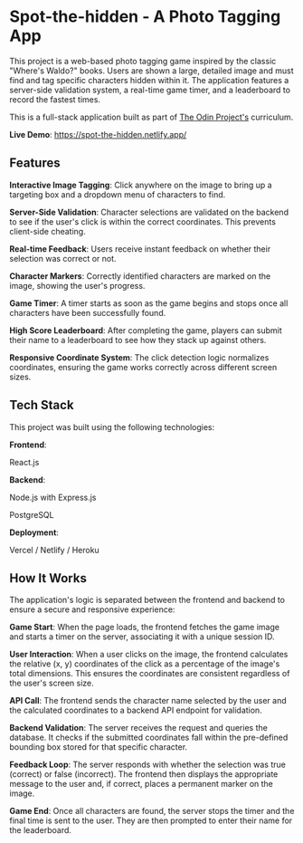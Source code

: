 
# Spot-the-hidden - A Photo Tagging App

This project is a web-based photo tagging game inspired by the classic "Where's Waldo?" books. Users are shown a large, detailed image and must find and tag specific characters hidden within it. The application features a server-side validation system, a real-time game timer, and a leaderboard to record the fastest times.

This is a full-stack application built as part of [The Odin Project's](https://www.theodinproject.com/lessons/nodejs-where-s-waldo-a-photo-tagging-app) curriculum.

**Live Demo**: https://spot-the-hidden.netlify.app/

## **Features**

**Interactive Image Tagging**: Click anywhere on the image to bring up a targeting box and a dropdown menu of characters to find.

**Server-Side Validation**: Character selections are validated on the backend to see if the user's click is within the correct coordinates. This prevents client-side cheating.

**Real-time Feedback**: Users receive instant feedback on whether their selection was correct or not.

**Character Markers**: Correctly identified characters are marked on the image, showing the user's progress.

**Game Timer**: A timer starts as soon as the game begins and stops once all characters have been successfully found.

**High Score Leaderboard**: After completing the game, players can submit their name to a leaderboard to see how they stack up against others.

**Responsive Coordinate System**: The click detection logic normalizes coordinates, ensuring the game works correctly across different screen sizes.

## **Tech Stack**
This project was built using the following technologies:

**Frontend**:

React.js

**Backend**:

Node.js with Express.js

PostgreSQL

**Deployment**:

Vercel / Netlify / Heroku

## **How It Works**

The application's logic is separated between the frontend and backend to ensure a secure and responsive experience:

**Game Start**: When the page loads, the frontend fetches the game image and starts a timer on the server, associating it with a unique session ID.

**User Interaction**: When a user clicks on the image, the frontend calculates the relative (x, y) coordinates of the click as a percentage of the image's total dimensions. This ensures the coordinates are consistent regardless of the user's screen size.

**API Call**: The frontend sends the character name selected by the user and the calculated coordinates to a backend API endpoint for validation.

**Backend Validation**: The server receives the request and queries the database. It checks if the submitted coordinates fall within the pre-defined bounding box stored for that specific character.

**Feedback Loop**: The server responds with whether the selection was true (correct) or false (incorrect). The frontend then displays the appropriate message to the user and, if correct, places a permanent marker on the image.

**Game End**: Once all characters are found, the server stops the timer and the final time is sent to the user. They are then prompted to enter their name for the leaderboard.